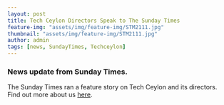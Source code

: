 ```yaml
---
layout: post
title: Tech Ceylon Directors Speak to The Sunday Times
feature-img: "assets/img/feature-img/STM2111.jpg"
thumbnail: "assets/img/feature-img/STM2111.jpg"
author: admin
tags: [news, SundayTimes, Techceylon]
---
```


### News update from Sunday Times.

The Sunday Times ran a feature story on Tech Ceylon and its directors.  Find out more about us [here](http://www.sundaytimes.lk/180114/news/from-jaffna-to-the-world-and-back-again-277107.html).